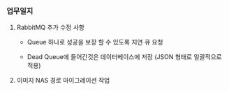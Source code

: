 ### 업무일지

1. RabbitMQ 추가 수정 사항

   - Queue 하나로 성공을 보장 할 수 있도록 지연 큐 요청

   - Dead Queue에 들어간것은 데이터베이스에 저장 (JSON 형태로 일괄적으로 적용)

2. 이미지 NAS 경로 마이그레이션 작업
